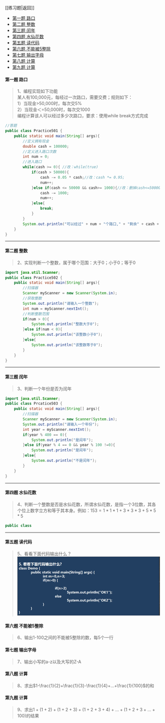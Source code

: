 [[练习题|返回]]
- [第一题 路口](#第一题-路口)
- [第二题 整数](#第二题-整数)
- [第三题 闰年](#第三题-闰年)
- [第四题 水仙花数](#第四题-水仙花数)
- [第五题 读代码](#第五题-读代码)
- [第六题 不能被5整除](#第六题-不能被5整除)
- [第七题 输出字母](#第七题-输出字母)
- [第八题 计算](#第八题-计算)
- [第九题 计算](#第九题-计算)
#### 第一题 路口
>1、编程实现如下功能  
>某人有100,000元，每经过一次路口，需要交费；规则如下：  
>1）当现金>50,000时，每次交5%  
>2）当现金＜=50,000时，每次交1000  
>编程计算该人可以经过多少次路口，要求：使用while break方式完成

```java
//答题
public class Practice501 {
    public static void main(String[] args){
        //定义拥有现金
        double cash = 100000;
        //定义进入路口次数
        int num = 0;
        //进入路口
        while(cash >= 0){ //改：while(true)
            if(cash > 50000){
                cash -= 0.05 * cash;//改：cash *= 0.95;
                num++;
            }else if(cash <= 50000 && cash>= 1000){//改：删掉cash<=50000
                cash -= 1000;
                num++;
            }else{
                break;
            }
        }
        System.out.println("可以经过" + num + "个路口," + "剩余" + cash + "元钱");
    }
}
```


---
#### 第二题 整数
>2、实现判断一个整数，属于哪个范围：大于0；小于0；等于0
```java
import java.util.Scanner; 
public class Practice502 {
    public static void main(String[] args){
        //扫描器
        Scanner myScanner = new Scanner(System.in);
        //获取整数
        System.out.println("请输入一个整数");
        int num = myScanner.nextInt();
        //判断整数范围
        if(num > 0){
            System.out.println("整数大于0");
        }else if(num < 0){
            System.out.println("该整数小于0");
        }else{
            System.out.println("该整数等于0");
        }
    }
}
```

---
#### 第三题 闰年
>3、判断一个年份是否为闰年
```java
import java.util.Scanner;
public class Prcatice503 {
    public static void main(String[] args){
        //扫描器
        Scanner myScanner = new Scanner(System.in);
        System.out.println("请输入一个年份");
        int year = myScanner.nextInt();
        if(year % 400 == 0){
            System.out.println("是闰年");
        }else if(year % 4 == 0 && year % 100 !=0){
            System.out.println("是闰年");
        }else{
            System.out.println("不是闰年");
        }
    }
}
```
---
#### 第四题 水仙花数
>4、判断一个整数是否是水仙花数，所谓水仙花数，是指一个3位数，其各个位上数字立方和等于其本身。例如：$153=1*1*1+3*3*3+5*5*5$

```java
public class 
```

---
#### 第五题 读代码
>5、看看下面代码输出什么？
![alt text](https://raw.githubusercontent.com/Stolorzs/Picgo/master/%E6%88%AA%E5%B1%8F2024-04-3022.49.04.png)


#### 第六题 不能被5整除
>6、输出1-100之间的不能被5整除的数，每5个一行


#### 第七题 输出字母
>7、输出小写的a-z以及大写的Z-A


#### 第八题 计算
>8、求出$1-\frac{1}{2}+\frac{1}{3}-\frac{1}{4}+…+\frac{1}{100}$的和


#### 第九题 计算
>9、求出$1+(1+2)+(1+2+3)+(1+2+3+4)+…+(1+2+3+…+100)$的结果
